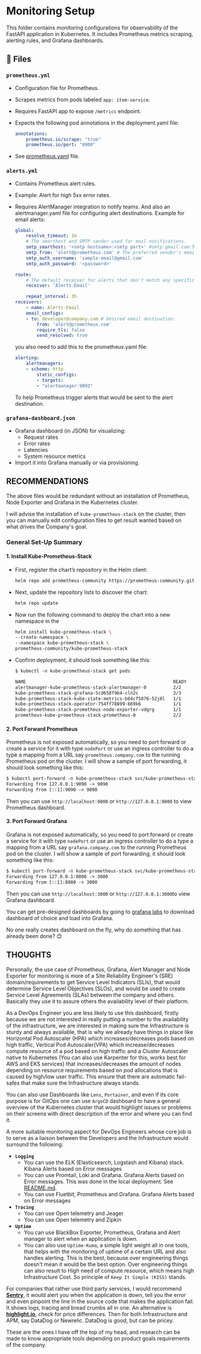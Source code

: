 # Monitoring Setup

This folder contains monitoring configurations for observability of the FastAPI application in Kubernetes. It includes Prometheus metrics scraping, alerting rules, and Grafana dashboards.

## 📁 Files

### `prometheus.yml`

- Configuration file for Prometheus.
- Scrapes metrics from pods labeled `app: item-service`.
- Requires FastAPI app to expose `/metrics` endpoint.
- Expects the following pod annotations in the deployment.yaml file:

    ```yaml
    annotations:
        prometheus.io/scrape: "true"
        prometheus.io/port: "8000"
    ```

- See [prometheus.yaml](./prometheus.yaml) file.

### `alerts.yml`

- Contains Prometheus alert rules.
- Example: Alert for high 5xx error rates.
- Requires AlertManager integration to notify teams. And also an alertmanager.yaml file for configuring alert destinations. Example for email alerts:

    ```yaml
    global:
        resolve_timeout: 1m
        # The smarthost and SMTP sender used for mail notifications.
        smtp_smarthost: '<smtp hostname>:<smtp port>' #smtp.gmail.com:587
        smtp_from: 'alert@prometheus.com' # The preferred sender's email of choice
        smtp_auth_username: 'sample-email@gmail.com'
        smtp_auth_password: '<password>'

    route:
        # The default receiver for alerts that don't match any specific receiver.
        receiver: 'Alerts-Email'

        repeat_interval: 3h
    receivers:
        - name: Alerts-Email
        email_configs:
        - to: developer@company.com # Desired email destination.
            from: 'alert@prometheus.com'
            require_tls: false
            send_resolved: true
    ```

    you also need to add this to the prometheus.yaml file:

    ```yaml
    alerting:
        alertmanagers:
        - scheme: http
            static_configs:
            - targets:
            - "alertmanager:9093"
    ```

    To help Prometheus trigger alerts that would be sent to the alert destination.

### `grafana-dashboard.json`

- Grafana dashboard (in JSON) for visualizing:
  - Request rates
  - Error rates
  - Latencies
  - System resource metrics
- Import it into Grafana manually or via provisioning.

## RECOMMENDATIONS

The above files would be redundant without an installation of Prometheus, Node Exporter and Grafana in the Kubernetes cluster.

I will advise the installation of `kube-prometheus-stack` on the cluster, then you can manually edit configuration files to get result wanted based on what drives the Company's goal.

### General Set-Up Summary

#### 1. Install Kube-Prometheus-Stack

- First, register the chart’s repository in the Helm client:

    ```bash
    helm repo add prometheus-community https://prometheus-community.github.io/helm-charts
    ```

- Next, update the repository lists to discover the chart:

    ```bash
    helm repo update
    ```

- Now run the following command to deploy the chart into a new namespace in the

    ```bash
    helm install kube-prometheus-stack \
    --create-namespace \
    --namespace kube-prometheus-stack \
    prometheus-community/kube-prometheus-stack
    ```

- Confirm deployment, it should look something like this:

    ```txt
    $ kubectl -n kube-prometheus-stack get pods

    NAME                                                       READY   STATUS    RESTARTS      AGE
    alertmanager-kube-prometheus-stack-alertmanager-0          2/2     Running   1 (66s ago)   83s
    kube-prometheus-stack-grafana-5cd658f9b4-cln2c             3/3     Running   0             99s
    kube-prometheus-stack-kube-state-metrics-b64cf5876-52j8l   1/1     Running   0             99s
    kube-prometheus-stack-operator-754ff78899-669k6            1/1     Running   0             99s
    kube-prometheus-stack-prometheus-node-exporter-vdgrg       1/1     Running   0             99s
    prometheus-kube-prometheus-stack-prometheus-0              2/2     Running   0             83s
    ```

#### 2. Port Forward Prometheus

Prometheus is not exposed automatically, so you need to port forward or create a service for it with type `nodePort` or use an ingress controller to do a type a mapping from a URL say `prometheus.company.com` to the running Prometheus pod on the cluster. I will show a sample of port forwarding, it should look something like this:

```txt
$ kubectl port-forward -n kube-prometheus-stack svc/kube-prometheus-stack-prometheus 9090:9090
Forwarding from 127.0.0.1:9090 -> 9090
Forwarding from [::1]:9090 -> 9090
```

Then you can use `http://localhost:9000` or `http://127.0.0.1:9000` to view Prometheus dashboard.

#### 3. Port Forward Grafana

Grafana is not exposed automatically, so you need to port forward or create a service for it with type `nodePort` or use an ingress controller to do a type a mapping from a URL say `grafana.company.com` to the running Prometheus pod on the cluster. I will show a sample of port forwarding, it should look something like this:

```txt
$ kubectl port-forward -n kube-prometheus-stack svc/kube-prometheus-stack-grafana 8080:80
Forwarding from 127.0.0.1:8080 -> 3000
Forwarding from [::1]:8080 -> 3000
```

Then you can use `http://localhost:3000` or `http://127.0.0.1:3000`to view Grafana dashboard.

You can get pre-designed dashboards by going to [grafana labs](https://grafana.com/grafana/dashboards/) to download dashboard of choice and load into Grafana.

No one really creates dashboard on the fly, why do something that has already been done? 😊

## THOUGHTS

Personally, the use case of Prometheus, Grafana, Alert Manager and Node Exporter for monitoring is more of a Site Reliability Engineer's (SRE) domain/requirements to get Service Level Indicators (SLIs), that would determine Service Level Objectives (SLOs), and would be used to create Service Level Agreements (SLAs) between the company and others. Basically they use it to assure others the availability level of their platform.

As a DevOps Engineer you are less likely to use this dashboard, firstly because we are not interested in really putting a number to the availability of the infrastructure, we are interested in making sure the Infrastructure is sturdy and always available, that is why we already have things in place like Horizontal Pod Autoscaler (HPA) which increases/decreases pods based on high traffic, Vertical Pod Autoscaler(VPA) which increase/decreases compute resource of a pod based on high traffic and a Cluster Autoscaler native to Kubernetes (You can also use Karpenter for this, works best for AWS and EKS services) that increases/decreases the amount of nodes depending on resource requirements based on pod allocations that is caused by high/low user traffic. This ensure that there are automatic fail-safes that make sure the Infrastructure always stands.

You can also use Dashboards like `Lens`, `Portainer`, and even if its core purpose is for GitOps one can use `ArgoCD` dashboard to have a general overview of the Kubernetes cluster that would highlight issues or problems on their screens with direct description of the error and where you can find it.

A more suitable monitoring aspect for DevOps Engineers whose core job is to serve as a liaison between the Developers and the Infrastructure would surround the following:

- **`Logging`**
  - You can use the ELK (Elasticsearch, Logstash and Kibana) stack. Kibana Alerts based on Error messages
  - You can use Promtail, Loki and Grafana. Grafana Alerts based on Error messages. This was done in the local deployment. See [README.md](../k8s/README.md).
  - You can use Fluetbit, Prometheus and Grafana.  Grafana Alerts based on Error messages
- **`Tracing`**
  - You can use Open telemetry and Jeager
  - You can use Open telemetry and Zipkin
- **`Uptime`**
  - You can use BlackBox Exporter, Prometheus, Grafana and Alert manager to alert when an application is down.
  - You can also use `Uptime-Kuma`, a simple light weight all in one tools, that helps with the monitoring of uptime of a certain URL and also handles alerting. This is the best, because over engineering things doesn't mean it would be the best option. Over engineering things can also result to High need of compute resource, which means high Infrastructure Cost. So principle of `Keep It Simple (KISS)` stands.

For companies that rather use third party services, I would recommend [**Sentry**](https://sentry.io/welcome/), it would alert you when the application is down, tell you the error and even pinpoint the line in the source code that makes the application fail. It shows logs, tracing and bread crumbs all in one. An alternative is [**highlight.io**](https://www.highlight.io/), check for price differences. Then for both Infrastructure and APM, say DataDog or Newrelic. DataDog is good, but can be pricey.

These are the ones I have off the top of my head, and research can be made to know appropriate tools depending on product goals requirements of the company.
